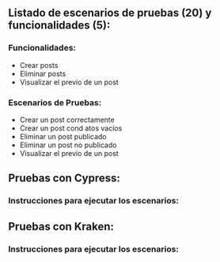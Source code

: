 ## Listado de escenarios de pruebas (20) y funcionalidades (5):
### Funcionalidades:
* Crear posts
* Eliminar posts
* Visualizar el previo de un post

### Escenarios de Pruebas:
* Crear un post correctamente
* Crear un post cond atos vacíos
* Eliminar un post publicado
* Eliminar un post no publicado
* Visualizar el previo de un post

## Pruebas con Cypress:
### Instrucciones para ejecutar los escenarios:


## Pruebas con Kraken:
### Instrucciones para ejecutar los escenarios:


